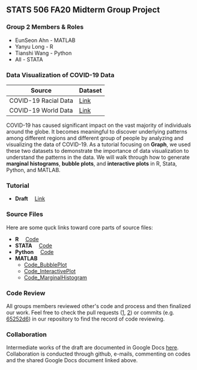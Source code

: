 ## STATS 506 FA20 Midterm Group Project 
### Group 2 Members & Roles  

* EunSeon Ahn - MATLAB
* Yanyu Long - R
* Tianshi Wang - Python
* All - STATA


### Data Visualization of COVID-19 Data
Source| Dataset
------------ | ------------ 
COVID-19 Racial Data | [Link](https://covidtracking.com/race)
COVID-19 World Data | [Link](https://ourworldindata.org/covid-hospitalizations)

COVID-19 has caused significant impact on the vast majority of individuals around the globe. It becomes meaningful to discover underlying patterns among different regions and different group of people by analyzing and visualizing the data of COVID-19. As a tutorial focusing on **Graph**, we used these two datasets to demonstrate the importance of data visualization to understand the patterns in the data. We will walk through how to generate **marginal histograms**, **bubble plots**, and **interactive plots** in R, Stata, Python, and MATLAB. 

### Tutorial  

* **Draft** &emsp;[Link](https://github.com/SkyWang0919/STATS-506-Midterm-Project-02/blob/main/Group%202%20Tutorial%20Draft.html)


### Source Files
Here are some quck links toward core parts of source files:
<br/> 
* **R** &emsp;[Code](./R/r_code.R) <br/> 
* **STATA**  &emsp;[Code](./STATA/stata_code.do) <br/>
* **Python** &emsp;[Code](./Python/Python-Part.ipynb) <br/> 
* **MATLAB** 
   + [Code_BubblePlot](./MATLAB/bubbleplot_new.m) <br/>
   + [Code_InteractivePlot](./MATLAB/interactve_plots.m) <br/>
   + [Code_MarginalHistogram](./MATLAB/marginal_histogram.m) <br/>
 

### Code Review  
All groups members reviewed other's code and process and then finalized our work. 
Feel free to check the pull requests 
([1](https://github.com/SkyWang0919/STATS-506-Midterm-Project-02/pull/1), 
[2](https://github.com/SkyWang0919/STATS-506-Midterm-Project-02/pull/2)) or 
commits 
(e.g. [65252d6](https://github.com/SkyWang0919/STATS-506-Midterm-Project-02/commit/65252d6)) 
in our repository to find the record of code reviewing. 

### Collaboration
Intermediate works of the draft are documented in Google Docs [here](https://docs.google.com/document/d/1Ll_wvns7VoLCHO6lnm5YkAHmTlGQXR6Xjt7Tj-3cLvI/edit#).
Collaboration is conducted through github, e-mails, commenting on codes and the shared Google Docs document linked above.

